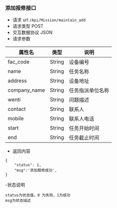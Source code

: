 ### 添加报修接口
- 请求 url `/Api/Mission/maintain_add`
- 请求类型 POST
- 交互数据协议 JSON
- 请求参数

属性名|类型|说明
---- | --------- | ---------------------------------
fac_code|String|设备编号
name|String|任务名称
address|String|设备地址
company_name|String|任务指派单位名称
wenti|String|问题描述
contact|String|联系人
mobile|String|联系人电话
start|String|任务开始时间
end|String|任务截止时间


- 返回内容

```
{
    "status": 1,
    "msg":'添加报修成功',
}
```

-状态说明
```
status为状态值，0 为失败，1为成功
msg为状态描述
```